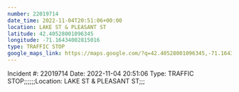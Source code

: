```yaml
---
number: 22019714
date_time: 2022-11-04T20:51:06+00:00
location: LAKE ST & PLEASANT ST
latitude: 42.40528001096345
longitude: -71.16434002815016
type: TRAFFIC STOP
google_maps_link: https://maps.google.com/?q=42.40528001096345,-71.16434002815016
---
```


Incident #: 22019714  Date: 2022-11-04 20:51:06   Type: TRAFFIC STOP;;;;;;Location: LAKE ST & PLEASANT ST;;;
